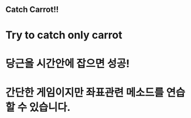 ## Catch Carrot!! 
# Try to catch only carrot
# 당근을 시간안에 잡으면 성공! 
# 간단한 게임이지만 좌표관련 메소드를 연습할 수 있습니다. 
